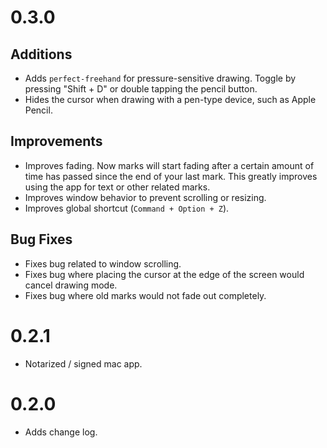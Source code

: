 # 0.3.0

## Additions

- Adds `perfect-freehand` for pressure-sensitive drawing. Toggle by pressing "Shift + D" or double tapping the pencil button.
- Hides the cursor when drawing with a pen-type device, such as Apple Pencil.

## Improvements

- Improves fading. Now marks will start fading after a certain amount of time has passed since the end of your last mark. This greatly improves using the app for text or other related marks.
- Improves window behavior to prevent scrolling or resizing.
- Improves global shortcut (`Command + Option + Z`).

## Bug Fixes

- Fixes bug related to window scrolling.
- Fixes bug where placing the cursor at the edge of the screen would cancel drawing mode.
- Fixes bug where old marks would not fade out completely.

# 0.2.1

- Notarized / signed mac app.

# 0.2.0

- Adds change log.
